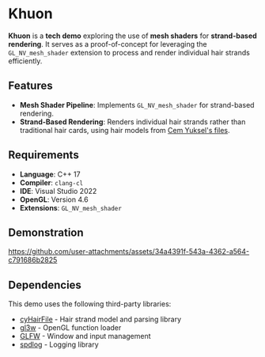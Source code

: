 # Khuon

**Khuon** is a **tech demo** exploring the use of **mesh shaders** for **strand-based rendering**. It serves as a proof-of-concept for leveraging the `GL_NV_mesh_shader` extension to process and render individual hair strands efficiently.

## Features

- **Mesh Shader Pipeline**: Implements `GL_NV_mesh_shader` for strand-based rendering.
- **Strand-Based Rendering**: Renders individual hair strands rather than traditional hair cards, using hair models from [Cem Yuksel's files](https://www.cemyuksel.com/research/hairmodels/).

## Requirements

- **Language**: C++ 17
- **Compiler**: `clang-cl`
- **IDE**: Visual Studio 2022
- **OpenGL**: Version 4.6
- **Extensions**: `GL_NV_mesh_shader`

## Demonstration

https://github.com/user-attachments/assets/34a4391f-543a-4362-a564-c791686b2825

## Dependencies

This demo uses the following third-party libraries:

- [cyHairFile](https://www.cemyuksel.com/cyCodeBase/) - Hair strand model and parsing library
- [gl3w](https://github.com/skaslev/gl3w) - OpenGL function loader
- [GLFW](https://www.glfw.org/) - Window and input management
- [spdlog](https://github.com/gabime/spdlog) - Logging library
